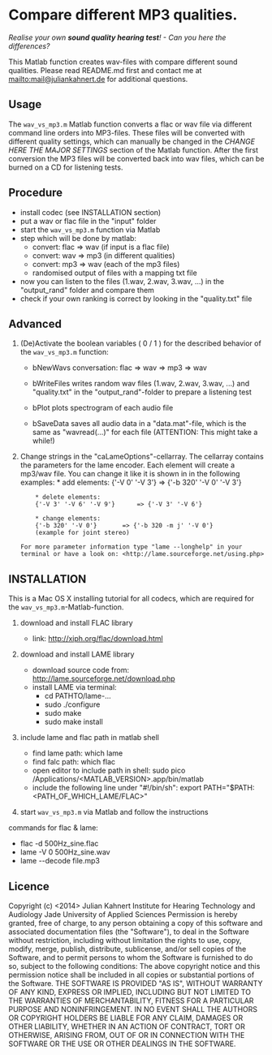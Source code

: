 # Compare different MP3 qualities.

*Realise your own **sound quality hearing test**! - Can you here the differences?*

This Matlab function creates wav-files with compare different sound qualities.
Please read README.md first and contact me at <mailto:mail@juliankahnert.de> for additional questions.

## Usage
The `wav_vs_mp3.m` Matlab function converts a flac or wav file via different command line orders into MP3-files. These files will be converted with different quality settings, which can manually be changed in the *CHANGE HERE THE MAJOR SETTINGS* section of the Matlab function. After the first conversion the MP3 files will be converted back into wav files, which can be burned on a CD for listening tests.

## Procedure
* install codec (see INSTALLATION section)
* put a wav or flac file in the "input" folder
* start the `wav_vs_mp3.m` function via Matlab
* step which will be done by matlab:
	- convert:	flac => wav 	(if input is a flac file)
	- convert: 	wav  => mp3 	(in different qualities)
	- convert: 	mp3  => wav 	(each of the mp3 files)
	- randomised output of files with a mapping txt file
* now you can listen to the files (1.wav, 2.wav, 3.wav, ...) in the "output_rand" folder and compare them
* check if your own ranking is correct by looking in the "quality.txt" file

## Advanced
1.	(De)Activate the boolean variables ( 0 / 1 ) for the described behavior of the `wav_vs_mp3.m` function:
	* bNewWavs
		conversation: flac => wav => mp3 => wav

	* bWriteFiles
		writes random wav files (1.wav, 2.wav, 3.wav, ...)
		and "quality.txt" in the "output_rand"-folder to
		prepare a listening test

	* bPlot
		plots spectrogram of each audio file

	* bSaveData
		saves all audio data in a "data.mat"-file, which
		is the same as "wavread(...)" for each file
		(ATTENTION: This might take a while!)

2.	Change strings in the "caLameOptions"-cellarray.
		The cellarray contains the parameters for the lame encoder.
		Each element will create a mp3/wav file.
		You can change it like it is shown in in the following examples:
			* add elements:
			{'-V 0' '-V 3'} 		=> {'-b 320' '-V 0' '-V 3'}

			* delete elements:
			{'-V 3' '-V 6' '-V 9'} 		=> {'-V 3' '-V 6'}
			
			* change elements:
			{'-b 320' '-V 0'} 		=> {'-b 320 -m j' '-V 0'}
			(example for joint stereo)

		For more parameter information type "lame --longhelp" in your terminal or have a look on: <http://lame.sourceforge.net/using.php>



## INSTALLATION

This is a Mac OS X installing tutorial for all codecs, which are required for the `wav_vs_mp3.m`-Matlab-function.

1. download and install FLAC library
	* link:	<http://xiph.org/flac/download.html>

2. download and install LAME library
	* download source code from: http://lame.sourceforge.net/download.php
	* install LAME via terminal:
		- cd PATHTO/lame-...
		- sudo ./configure
		- sudo make
		- sudo make install

3. include lame and flac path in matlab shell
	* find lame path:
		which lame
	* find falc path:
		which flac
	* open editor to include path in shell:
		sudo pico /Applications/<MATLAB_VERSION>.app/bin/matlab
	* include the following line under "#!/bin/sh":
		export PATH="$PATH:<PATH_OF_WHICH_LAME/FLAC>"

4. start `wav_vs_mp3.m` via Matlab and follow the instructions

commands for flac & lame:
* flac -d 500Hz_sine.flac
* lame -V 0  500Hz_sine.wav
* lame --decode file.mp3



## Licence

Copyright (c) <2014> Julian Kahnert
Institute for Hearing Technology and Audiology Jade University of Applied Sciences Permission is hereby granted, free of charge, to any person obtaining a copy of this software and associated documentation files (the "Software"), to deal in the Software without restriction, including without limitation the rights to use, copy, modify, merge, publish, distribute, sublicense, and/or sell copies of the Software, and to permit persons to whom the Software is furnished to do so, subject to the following conditions: The above copyright notice and this permission notice shall be included in all copies or substantial portions of the Software. THE SOFTWARE IS PROVIDED "AS IS", WITHOUT WARRANTY OF ANY KIND, EXPRESS OR IMPLIED, INCLUDING BUT NOT LIMITED TO THE WARRANTIES OF MERCHANTABILITY, FITNESS FOR A PARTICULAR PURPOSE AND NONINFRINGEMENT. IN NO EVENT SHALL THE AUTHORS OR COPYRIGHT HOLDERS BE LIABLE FOR ANY CLAIM, DAMAGES OR OTHER LIABILITY, WHETHER IN AN ACTION OF CONTRACT, TORT OR OTHERWISE, ARISING FROM, OUT OF OR IN CONNECTION WITH THE SOFTWARE OR THE USE OR OTHER DEALINGS IN THE SOFTWARE.
